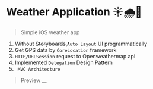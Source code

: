 # Weather Application ☀️🌧🌈
>Simple iOS weather app

1. Without ~~Storyboards~~,` Auto Layout ` UI programmatically
2. Get GPS data by ` CoreLocation ` framework
3. ` HTTP/URLSession ` request to Openweathermap api
4. Implemented ` Delegation ` Design Pattern
5. ` MVC Architecture`

>Preview
__
